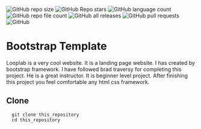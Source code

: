 ![GitHub repo size](https://img.shields.io/github/repo-size/devmdmohiuddin/looplab-bootstrap-template)
![GitHub Repo stars](https://img.shields.io/github/stars/devmdmohiuddin/looplab-bootstrap-template)
![GitHub language count](https://img.shields.io/github/languages/count/devmdmohiuddin/looplab-bootstrap-template)
![GitHub repo file count](https://img.shields.io/github/directory-file-count/devmdmohiuddin/looplab-bootstrap-template)
![GitHub all releases](https://img.shields.io/github/downloads/devmdmohiuddin/looplab-bootstrap-template/total)
![GitHub pull requests](https://img.shields.io/github/issues-pr/devmdmohiuddin/looplab-bootstrap-template)
![GitHub](https://img.shields.io/github/license/devmdmohiuddin/looplab-bootstrap-template)

# Bootstrap Template

Looplab is a very cool website. It is a landing page website. I has created by bootstrap framework. I have followed brad traversy for completing this project. He is a great instructor. It is beginner level project. After finishing this project you feel comfortable any html css framework.

## Clone

```
  git clone this_repository
  cd this_repository
```

